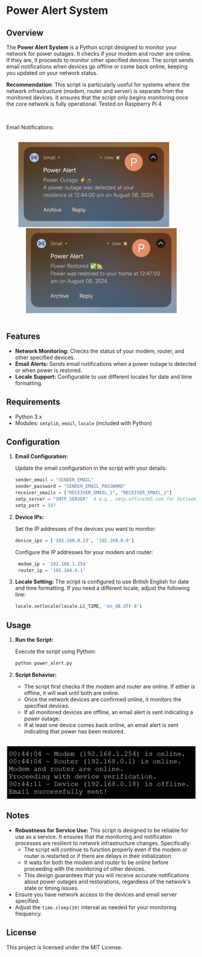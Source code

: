 # Power Alert System

## Overview

The **Power Alert System** is a Python script designed to monitor your network for power outages. It checks if your modem and router are online. If they are, it proceeds to monitor other specified devices. The script sends email notifications when devices go offline or come back online, keeping you updated on your network status.

**Recommendation**: This script is particularly useful for systems where the network infrastructure (modem, router and server) is separate from the monitored devices. It ensures that the script only begins monitoring once the core network is fully operational. Tested on Raspberry Pi 4

<br/>

Email Notifications:

<br/>

<div align="center">
<img src="img/power_outage.jpg" alt="Power Outage" width="400"/> &nbsp; &nbsp; &nbsp; &nbsp; &nbsp; <img src="img/power_restored.jpg" alt="Power Restore" width="400"/>
</div>
</br>

## Features

- **Network Monitoring:** Checks the status of your modem, router, and other specified devices.
- **Email Alerts:** Sends email notifications when a power outage is detected or when power is restored.
- **Locale Support:** Configurable to use different locales for date and time formatting.

## Requirements

- Python 3.x
- Modules: `smtplib`, `email`, `locale` (included with Python)

## Configuration

1. **Email Configuration:**

   Update the email configuration in the script with your details:

   ```python
   sender_email = "SENDER_EMAIL"
   sender_password = "SENDER_EMAIL_PASSWORD"
   receiver_emails = ["RECEIVER_EMAIL_1", "RECEIVER_EMAIL_2"]
   smtp_server = "SMTP_SERVER"  # e.g., smtp.office365.com for Outlook
   smtp_port = 587
   ```

2. **Device IPs:**

   Set the IP addresses of the devices you want to monitor:
    ```python
   device_ips = ['192.168.0.23', '192.168.0.9']
    ```

   Configure the IP addresses for your modem and router:
   ```python
    modem_ip = '192.168.1.254'
    router_ip = '192.168.0.1'
   ```

3. **Locale Setting:**
   The script is configured to use British English for date and time formatting. If you need a different locale, adjust the following line:
   ```python
   locale.setlocale(locale.LC_TIME, 'en_GB.UTF-8')
   ```

## Usage

1. **Run the Script:**

   Execute the script using Python:
   ```python
   python power_alert.py
   ```

1. **Script Behavior:**
   - The script first checks if the modem and router are online. If either is offline, it will wait until both are online.
   - Once the network devices are confirmed online, it monitors the specified devices.
   - If all monitored devices are offline, an email alert is sent indicating a power outage.
   - If at least one device comes back online, an email alert is sent indicating that power has been restored.

  </br>
  <div align="center">
         <img src="img/info.jpg" alt="Info" width="500"/>
  </div>
  
## Notes

- **Robustness for Service Use:** This script is designed to be reliable for use as a service. It ensures that the monitoring and notification processes are resilient to network infrastructure changes. Specifically:
  - The script will continue to function properly even if the modem or router is restarted or if there are delays in their initialization.
  - It waits for both the modem and router to be online before proceeding with the monitoring of other devices.
  - This design guarantees that you will receive accurate notifications about power outages and restorations, regardless of the network's state or timing issues.
- Ensure you have network access to the devices and email server specified.
- Adjust the `time.sleep(10)` interval as needed for your monitoring frequency.

## License
This project is licensed under the MIT License.
